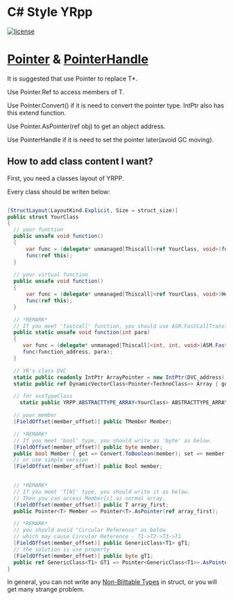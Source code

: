 
# C# Style YRpp

[![license](https://www.gnu.org/graphics/gplv3-or-later.png)](https://www.gnu.org/licenses/gpl-3.0.en.html)

[Pointer](Helpers/Pointer.cs) & [PointerHandle](Helpers/PointerHandle.cs)
============
It is suggested that use Pointer<T> to replace T*.

Use Pointer<T>.Ref to access members of T.

Use Pointer<TFrom>.Convert<TTo>() if it is need to convert the pointer type. IntPtr also has this extend function.

Use Pointer<T>.AsPointer(ref obj) to get an object address.

Use PointerHandle<T> if it is need to set the pointer later(avoid GC moving).

How to add class content I want?
--------
First, you need a classes layout of YRPP.

Every class should be writen below:
``` csharp

[StructLayout(LayoutKind.Explicit, Size = struct_size)]
public struct YourClass
{
  // your function
  public unsafe void function()
  {
      var func = (delegate* unmanaged[Thiscall]<ref YourClass, void>)function_address;
      func(ref this);
  }
  
  // your virtual function
  public unsafe void function()
  {
      var func = (delegate* unmanaged[Thiscall]<ref YourClass, void>)Helpers.GetVirtualFunctionPointer(Pointer<YourClass>.AsPointer(ref this), virtual_function_index);
      func(ref this);
  }

  // *REMARK*
  // If you meet 'fastcall' function, you should use ASM.FastCallTransferStation as below.
  public static unsafe void function(int para)
  {
     var func = (delegate* unmanaged[Thiscall]<int, int, void>)ASM.FastCallTransferStation;
     func(function_address, para);
  }

  // YR's class DVC
  static public readonly IntPtr ArrayPointer = new IntPtr(DVC_address);
  static public ref DynamicVectorClass<Pointer<TechnoClass>> Array { get => ref DynamicVectorClass<Pointer<TechnoClass>>.GetDynamicVector(ArrayPointer); }

  // for xxxTypeClass
	static public YRPP.ABSTRACTTYPE_ARRAY<YourClass> ABSTRACTTYPE_ARRAY = new YRPP.ABSTRACTTYPE_ARRAY<YourClass>(ArrayPointer);

  // your member
  [FieldOffset(member_offset)] public TMember Member;

  // *REMARK*
  // If you meet 'bool' type, you should write as 'byte' as below.
  [FieldOffset(member_offset)] public byte member;
  public bool Member { get => Convert.ToBoolean(member); set => member = Convert.ToByte(value); }
  // or use simple version
  [FieldOffset(member_offset)] public Bool member;

  
  // *REMARK*
  // If you meet 'T[N]' type, you should write it as below.
  // Then you can access Member[i] as normal array.
  [FieldOffset(member_offset)] public T array_first;
  public Pointer<T> Member => Pointer<T>.AsPointer(ref array_first);

  // *REMARK*
  // you should avoid "Circular Reference" as below
  // which may cause Circular Reference - T1->T2->T3->T1
  [FieldOffset(member_offset)] public GenericClass<T1> gT1;
  // the solution is use property
  [FieldOffset(member_offset)] public byte gT1;
  public ref GenericClass<T1> GT1 => Pointer<GenericClass<T1>>.AsPointer(ref gT1).Ref;
}

```

In general, you can not write any [Non-Blittable Types](http://msdn.microsoft.com/en-us/library/75dwhxf7.aspx) in struct, or you will get many strange problem.

